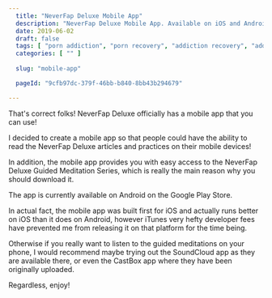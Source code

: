 ```yaml
---
  title: "NeverFap Deluxe Mobile App"
  description: "NeverFap Deluxe Mobile App. Available on iOS and Android, you can now use NeverFap Deluxe on your phone!"
  date: 2019-06-02
  draft: false
  tags: [ "porn addiction", "porn recovery", "addiction recovery", "addiction", "awareness", "nofap", "neverfap", "neverfap deluxe" ]
  categories: [ "" ]
  
  slug: "mobile-app"

  pageId: "9cfb97dc-379f-46bb-b840-8bb43b294679"

---
```


That's correct folks! NeverFap Deluxe officially has a mobile app that you can use!

I decided to create a mobile app so that people could have the ability to read the NeverFap Deluxe articles and practices on their mobile devices!

In addition, the mobile app provides you with easy access to the NeverFap Deluxe Guided Meditation Series, which is really the main reason why you should download it. 

The app is currently available on Android on the Google Play Store.

In actual fact, the mobile app was built first for iOS and actually runs better on iOS than it does on Android, however iTunes very hefty developer fees have prevented me from releasing it on that platform for the time being. 

Otherwise if you really want to listen to the guided meditations on your phone, I would recommend maybe trying out the SoundCloud app as they are available there, or even the CastBox app where they have been originally uploaded.

Regardless, enjoy!
